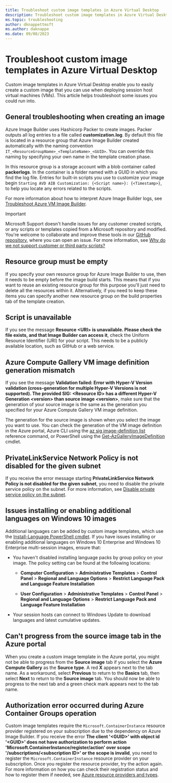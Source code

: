 ```yaml
---
title: Troubleshoot custom image templates in Azure Virtual Desktop
description: Troubleshoot custom image templates in Azure Virtual Desktop.
ms.topic: troubleshooting
author: dknappettmsft
ms.author: daknappe
ms.date: 09/08/2023
---
```

# Troubleshoot custom image templates in Azure Virtual Desktop

Custom image templates in Azure Virtual Desktop enable you to easily create a custom image that you can use when deploying session host virtual machines (VMs). This article helps troubleshoot some issues you could run into.

## General troubleshooting when creating an image

Azure Image Builder uses Hashicorp Packer to create images. Packer outputs all log entries to a file called **customization.log**. By default this file is located in a resource group that Azure Image Builder created automatically with the naming convention `IT_<ResourceGroupName>_<TemplateName>_<GUID>`. You can override this naming by specifying your own name in the template creation phase.

In this resource group is a storage account with a blob container called **packerlogs**. In the container is a folder named with a GUID in which you find the log file. Entries for built-in scripts you use to customize your image begin `Starting AVD AIB Customization: {<Script name>}: {<Timestamp>}`, to help you locate any errors related to the scripts.

For more information about how to interpret Azure Image Builder logs, see [Troubleshoot Azure VM Image Builder](/azure/virtual-machines/linux/image-builder-troubleshoot).

> [!IMPORTANT]
> Microsoft Support doesn't handle issues for any customer created scripts, or any scripts or templates copied from a Microsoft repository and modified. You're welcome to collaborate and improve these tools in our [GitHub repository](https://github.com/Azure/RDS-Templates/issues), where you can open an issue. For more information, see [Why do we not support customer or third party scripts?](https://techcommunity.microsoft.com/t5/ask-the-performance-team/help-my-powershell-script-isn-t-working-can-you-fix-it/ba-p/755797)

## Resource group must be empty

If you specify your own resource group for Azure Image Builder to use, then it needs to be empty before the image build starts. This means that if you want to reuse an existing resource group for this purpose you'll just need to delete all the resources within it. Alternatively, if you need to keep these items you can specify another new resource group on the build properties tab of the template creation.

## Script is unavailable

If you see the message **Resource \<URI\> is unavailable. Please check the file exists, and that Image Builder can access it**, check the Uniform Resource Identifier (URI) for your script. This needs to be a publicly available location, such as GitHub or a web service.

## Azure Compute Gallery VM image definition generation mismatch

If you see the message **Validation failed: Error with Hyper-V Version validation (cross-generation for multiple Hyper-V Versions is not supported). The provided SIG: \<Resource ID\> has a different Hyper-V Generation \<version\> than source image \<version\>**, make sure that the generation of your source image is the same as the generation you specified for your Azure Compute Gallery VM image definition.

The generation for the source image is shown when you select the image you want to use. You can check the generation of the VM image definition in the Azure portal, Azure CLI using the [az sig image-definition list](/cli/azure/sig/image-definition#az-sig-image-definition-list) reference command, or PowerShell using the [Get-AzGalleryImageDefinition](/powershell/module/az.compute/get-azgalleryimagedefinition) cmdlet.

## PrivateLinkService Network Policy is not disabled for the given subnet

If you receive the error message starting **PrivateLinkService Network Policy is not disabled for the given subnet**, you need to disable the private service policy on the subnet. For more information, see [Disable private service policy on the subnet](/azure/virtual-machines/windows/image-builder-vnet#disable-private-service-policy-on-the-subnet).

## Issues installing or enabling additional languages on Windows 10 images

Additional languages can be added by custom image templates, which use the [Install-Language PowerShell cmdlet](/powershell/module/languagepackmanagement/install-language). If you have issues installing or enabling additional languages on Windows 10 Enterprise and Windows 10 Enterprise multi-session images, ensure that:

- You haven't disabled installing language packs by group policy on your image. The policy setting can be found at the following locations:

  - **Computer Configuration** > **Administrative Templates** > **Control Panel** > **Regional and Language Options** > **Restrict Language Pack and Language Feature Installation**

  - **User Configuration** > **Administrative Templates** > **Control Panel** > **Regional and Language Options** > **Restrict Language Pack and Language Feature Installation**

- Your session hosts can connect to Windows Update to download languages and latest cumulative updates.

## Can't progress from the source image tab in the Azure portal

When you create a custom image template in the Azure portal, you might not be able to progress from the **Source image** tab if you select the **Azure Compute Gallery** as the **Source type**. A red **X** appears next to the tab name. As a workaround, select **Previous** to return to the **Basics** tab, then select **Next** to return to the **Source image** tab. You should now be able to progress to the next tab and a green check mark appears next to the tab name.

## Authorization error occurred during Azure Container Groups operation

Custom image templates require the `Microsoft.ContainerInstance` resource provider registered on your subscription due to the dependency on Azure Image Builder. If you receive the error **The client '\<GUID\>' with object id '\<GUID\>' does not have authorization to perform action 'Microsoft.ContainerInstance/register/action' over scope '/subscriptions/\<subscription ID\>' or the scope is invalid**, you need to register the `Microsoft.ContainerInstance` resource provider on your subscription. Once you register the resource provider, try the action again. For more information on how you can check their registration status and how to register them if needed, see [Azure resource providers and types](/azure/virtual-desktop/../azure-resource-manager/management/resource-providers-and-types).
